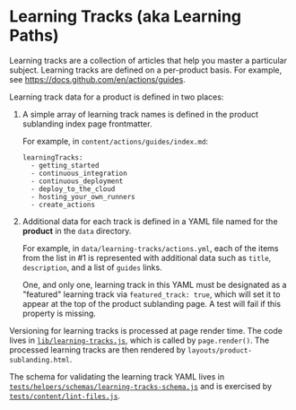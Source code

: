 # Learning Tracks (aka Learning Paths)

Learning tracks are a collection of articles that help you master a particular subject. Learning tracks are defined on a per-product basis. For example, see https://docs.github.com/en/actions/guides.

Learning track data for a product is defined in two places:

1. A simple array of learning track names is defined in the product sublanding index page frontmatter.

    For example, in `content/actions/guides/index.md`:
    ```
    learningTracks:
      - getting_started
      - continuous_integration
      - continuous_deployment
      - deploy_to_the_cloud
      - hosting_your_own_runners
      - create_actions
    ```

2. Additional data for each track is defined in a YAML file named for the **product** in the `data` directory.

    For example, in `data/learning-tracks/actions.yml`, each of the items from the list in #1 is represented with additional data such as `title`, `description`, and a list of `guides` links.

    One, and only one, learning track in this YAML must be designated as a "featured" learning track via `featured_track: true`, which will set it to appear at the top of the product sublanding page. A test will fail if this property is missing.

Versioning for learning tracks is processed at page render time. The code lives in [`lib/learning-tracks.js`](lib/learning-tracks.js), which is called by `page.render()`. The processed learning tracks are then rendered by `layouts/product-sublanding.html`.

The schema for validating the learning track YAML lives in [`tests/helpers/schemas/learning-tracks-schema.js`](tests/helpers/schemas/learning-tracks-schema.js) and is exercised by [`tests/content/lint-files.js`](tests/content/lint-files.js).
